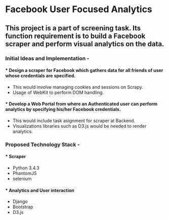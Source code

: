 # Facebook User Focused Analytics
## This project is a part of screening task. Its function requirement is to build a Facebook scraper and perform visual analytics on the data.

### Initial Ideas and Implementation -

#### * Design a scraper for Facebook which gathers data for all friends of user whose credentials are specified.
 * This would involve managing cookies and sessions on Scrapy.
 * Usage of WebKit to perform DOM handling.
#### * Develop a Web Portal from where an Authenticated user can perform analytics by specifying his/her Facebook credentials.
 * This would include task asignment for scraper at Backend.
 * Visualizations libraries such as D3.js would be needed to render analytics.

### Proposed Technology Stack -

#### * Scraper
 * Python 3.4.3
 * PhantomJS
 * selenium

#### * Analytics and User interaction
 * Django
 * Bootstrap
 * D3.js
